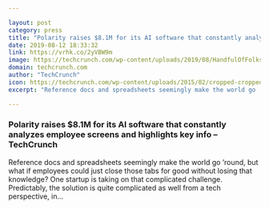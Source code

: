 ```yaml
---

layout: post
category: press
title: "Polarity raises $8.1M for its AI software that constantly analyzes employee screens and highlights key info"
date: 2019-08-12 18:33:32
link: https://vrhk.co/2yVBW9m
image: https://techcrunch.com/wp-content/uploads/2019/08/HandfulOfFolksFromTeamAtBlackHatSecurityConference4.jpg?w=533
domain: techcrunch.com
author: "TechCrunch"
icon: https://techcrunch.com/wp-content/uploads/2015/02/cropped-cropped-favicon-gradient.png?w=180
excerpt: "Reference docs and spreadsheets seemingly make the world go ’round, but what if employees could just close those tabs for good without losing that knowledge? One startup is taking on that complicated challenge. Predictably, the solution is quite complicated as well from a tech perspective, in…"

---
```


### Polarity raises $8.1M for its AI software that constantly analyzes employee screens and highlights key info – TechCrunch

Reference docs and spreadsheets seemingly make the world go ’round, but what if employees could just close those tabs for good without losing that knowledge? One startup is taking on that complicated challenge. Predictably, the solution is quite complicated as well from a tech perspective, in…
